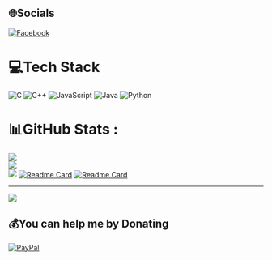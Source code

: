 ## 🌐Socials
[![Facebook](https://img.shields.io/badge/Facebook-%231877F2.svg?logo=Facebook&logoColor=white)](https://www.facebook.com/dongducmanhyb) 

# 💻Tech Stack
![C](https://img.shields.io/badge/c-%2300599C.svg?style=for-the-badge&logo=c&logoColor=white) ![C++](https://img.shields.io/badge/c++-%2300599C.svg?style=for-the-badge&logo=c%2B%2B&logoColor=white) ![JavaScript](https://img.shields.io/badge/javascript-%23323330.svg?style=for-the-badge&logo=javascript&logoColor=%23F7DF1E) ![Java](https://img.shields.io/badge/java-%23ED8B00.svg?style=for-the-badge&logo=java&logoColor=white) ![Python](https://img.shields.io/badge/python-3670A0?style=for-the-badge&logo=python&logoColor=ffdd54)
# 📊GitHub Stats :
![](https://github-readme-stats.vercel.app/api?username=Manhddm&theme=radical&hide_border=false&include_all_commits=false&count_private=false)<br/>
![](https://github-readme-streak-stats.herokuapp.com/?user=Manhddm&theme=radical&hide_border=false)<br/>
![](https://github-readme-stats.vercel.app/api/top-langs/?username=Manhddm&theme=radical&hide_border=false&include_all_commits=false&count_private=false&layout=compact)
[![Readme Card](https://github-readme-stats.vercel.app/api/pin/?username=Manhddm&repo=UNITY3D_01)](https://github.com/Manhddm/UNITY3D_01)
[![Readme Card](https://github-readme-stats.vercel.app/api/pin/?username=Manhddm&repo=UNITY3D_02)](https://github.com/Manhddm/UNITY3D_02)

---
[![](https://visitcount.itsvg.in/api?id=Manhddm&icon=0&color=0)](https://visitcount.itsvg.in)

  ## 💰You can help me by Donating
  [![PayPal](https://img.shields.io/badge/PayPal-00457C?style=for-the-badge&logo=paypal&logoColor=white)](https://paypal.me/ducmanh20k5@gmail.com) 

  <!-- Proudly created with GPRM ( https://gprm.itsvg.in ) -->
  
